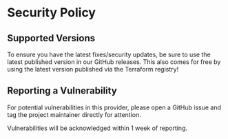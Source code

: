 # Security Policy

## Supported Versions

To ensure you have the latest fixes/security updates, be sure to use the latest published version in our GitHub releases. This also comes for free by using the latest version published via the Terraform registry!

## Reporting a Vulnerability

For potential vulnerabilities in this provider, please open a GitHub issue and tag the project maintainer directly for attention.

Vulnerabilities will be acknowledged within 1 week of reporting.
